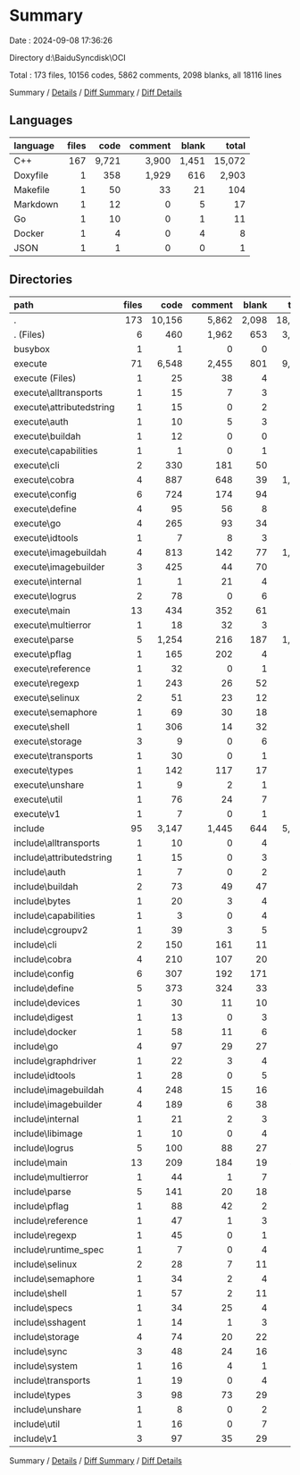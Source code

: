 # Summary

Date : 2024-09-08 17:36:26

Directory d:\\BaiduSyncdisk\\OCI

Total : 173 files,  10156 codes, 5862 comments, 2098 blanks, all 18116 lines

Summary / [Details](details.md) / [Diff Summary](diff.md) / [Diff Details](diff-details.md)

## Languages
| language | files | code | comment | blank | total |
| :--- | ---: | ---: | ---: | ---: | ---: |
| C++ | 167 | 9,721 | 3,900 | 1,451 | 15,072 |
| Doxyfile | 1 | 358 | 1,929 | 616 | 2,903 |
| Makefile | 1 | 50 | 33 | 21 | 104 |
| Markdown | 1 | 12 | 0 | 5 | 17 |
| Go | 1 | 10 | 0 | 1 | 11 |
| Docker | 1 | 4 | 0 | 4 | 8 |
| JSON | 1 | 1 | 0 | 0 | 1 |

## Directories
| path | files | code | comment | blank | total |
| :--- | ---: | ---: | ---: | ---: | ---: |
| . | 173 | 10,156 | 5,862 | 2,098 | 18,116 |
| . (Files) | 6 | 460 | 1,962 | 653 | 3,075 |
| busybox | 1 | 1 | 0 | 0 | 1 |
| execute | 71 | 6,548 | 2,455 | 801 | 9,804 |
| execute (Files) | 1 | 25 | 38 | 4 | 67 |
| execute\\alltransports | 1 | 15 | 7 | 3 | 25 |
| execute\\attributedstring | 1 | 15 | 0 | 2 | 17 |
| execute\\auth | 1 | 10 | 5 | 3 | 18 |
| execute\\buildah | 1 | 12 | 0 | 0 | 12 |
| execute\\capabilities | 1 | 1 | 0 | 1 | 2 |
| execute\\cli | 2 | 330 | 181 | 50 | 561 |
| execute\\cobra | 4 | 887 | 648 | 39 | 1,574 |
| execute\\config | 6 | 724 | 174 | 94 | 992 |
| execute\\define | 4 | 95 | 56 | 8 | 159 |
| execute\\go | 4 | 265 | 93 | 34 | 392 |
| execute\\idtools | 1 | 7 | 8 | 3 | 18 |
| execute\\imagebuildah | 4 | 813 | 142 | 77 | 1,032 |
| execute\\imagebuilder | 3 | 425 | 44 | 70 | 539 |
| execute\\internal | 1 | 1 | 21 | 4 | 26 |
| execute\\logrus | 2 | 78 | 0 | 6 | 84 |
| execute\\main | 13 | 434 | 352 | 61 | 847 |
| execute\\multierror | 1 | 18 | 32 | 3 | 53 |
| execute\\parse | 5 | 1,254 | 216 | 187 | 1,657 |
| execute\\pflag | 1 | 165 | 202 | 4 | 371 |
| execute\\reference | 1 | 32 | 0 | 1 | 33 |
| execute\\regexp | 1 | 243 | 26 | 52 | 321 |
| execute\\selinux | 2 | 51 | 23 | 12 | 86 |
| execute\\semaphore | 1 | 69 | 30 | 18 | 117 |
| execute\\shell | 1 | 306 | 14 | 32 | 352 |
| execute\\storage | 3 | 9 | 0 | 6 | 15 |
| execute\\transports | 1 | 30 | 0 | 1 | 31 |
| execute\\types | 1 | 142 | 117 | 17 | 276 |
| execute\\unshare | 1 | 9 | 2 | 1 | 12 |
| execute\\util | 1 | 76 | 24 | 7 | 107 |
| execute\\v1 | 1 | 7 | 0 | 1 | 8 |
| include | 95 | 3,147 | 1,445 | 644 | 5,236 |
| include\\alltransports | 1 | 10 | 0 | 4 | 14 |
| include\\attributedstring | 1 | 15 | 0 | 3 | 18 |
| include\\auth | 1 | 7 | 0 | 2 | 9 |
| include\\buildah | 2 | 73 | 49 | 47 | 169 |
| include\\bytes | 1 | 20 | 3 | 4 | 27 |
| include\\capabilities | 1 | 3 | 0 | 4 | 7 |
| include\\cgroupv2 | 1 | 39 | 3 | 5 | 47 |
| include\\cli | 2 | 150 | 161 | 11 | 322 |
| include\\cobra | 4 | 210 | 107 | 20 | 337 |
| include\\config | 6 | 307 | 192 | 171 | 670 |
| include\\define | 5 | 373 | 324 | 33 | 730 |
| include\\devices | 1 | 30 | 11 | 10 | 51 |
| include\\digest | 1 | 13 | 0 | 3 | 16 |
| include\\docker | 1 | 58 | 11 | 6 | 75 |
| include\\go | 4 | 97 | 29 | 27 | 153 |
| include\\graphdriver | 1 | 22 | 3 | 4 | 29 |
| include\\idtools | 1 | 28 | 0 | 5 | 33 |
| include\\imagebuildah | 4 | 248 | 15 | 16 | 279 |
| include\\imagebuilder | 4 | 189 | 6 | 38 | 233 |
| include\\internal | 1 | 21 | 2 | 3 | 26 |
| include\\libimage | 1 | 10 | 0 | 4 | 14 |
| include\\logrus | 5 | 100 | 88 | 27 | 215 |
| include\\main | 13 | 209 | 184 | 19 | 412 |
| include\\multierror | 1 | 44 | 1 | 7 | 52 |
| include\\parse | 5 | 141 | 20 | 18 | 179 |
| include\\pflag | 1 | 88 | 42 | 2 | 132 |
| include\\reference | 1 | 47 | 1 | 3 | 51 |
| include\\regexp | 1 | 45 | 0 | 1 | 46 |
| include\\runtime_spec | 1 | 7 | 0 | 4 | 11 |
| include\\selinux | 2 | 28 | 7 | 11 | 46 |
| include\\semaphore | 1 | 34 | 2 | 4 | 40 |
| include\\shell | 1 | 57 | 2 | 11 | 70 |
| include\\specs | 1 | 34 | 25 | 4 | 63 |
| include\\sshagent | 1 | 14 | 1 | 3 | 18 |
| include\\storage | 4 | 74 | 20 | 22 | 116 |
| include\\sync | 3 | 48 | 24 | 16 | 88 |
| include\\system | 1 | 16 | 4 | 1 | 21 |
| include\\transports | 1 | 19 | 0 | 4 | 23 |
| include\\types | 3 | 98 | 73 | 29 | 200 |
| include\\unshare | 1 | 8 | 0 | 2 | 10 |
| include\\util | 1 | 16 | 0 | 7 | 23 |
| include\\v1 | 3 | 97 | 35 | 29 | 161 |

Summary / [Details](details.md) / [Diff Summary](diff.md) / [Diff Details](diff-details.md)